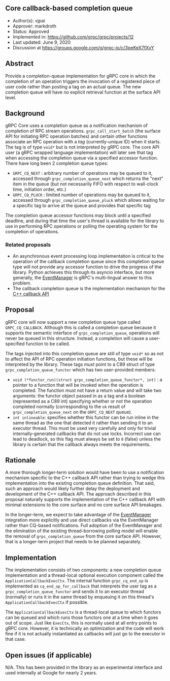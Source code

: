 Core callback-based completion queue
----
* Author(s): vjpai
* Approver: markdroth
* Status: Approved
* Implemented in: https://github.com/grpc/grpc/projects/12
* Last updated: June 9, 2020
* Discussion at https://groups.google.com/g/grpc-io/c/3peKeX7fXvY

## Abstract

Provide a completion-queue implementation for gRPC core in which the
completion of an operation triggers the invocation of a registered
piece of user code rather than posting a tag on an actual queue. The
new completion queue will have no explicit retrieval function at the
surface API level.

## Background

gRPC Core uses a completion queue as a notification mechanism of
completion of RPC stream operations.  `grpc_call_start_batch` (the
surface API for initiating RPC operation batches) and certain other
functions associate an RPC operation
with a _tag_ (currently-unique ID) when it starts. The tag is of type
`void*` but is not interpreted by gRPC core. The core API user
(a gRPC wrapped language implementation) will later see that tag when
accessing the completion queue via a specified accessor function.
There have long been 2 completion
queue types:

* `GRPC_CQ_NEXT` : arbitrary number of operations may be queued to it,
accessed through `grpc_completion_queue_next` which returns the "next"
item in the queue (but not necessarily FIFO with respect to wall-clock
time, initiation order, etc.)
* `GRPC_CQ_PLUCK` : limited number of operations may be queued to it,
accessed through `grpc_completion_queue_pluck` which allows waiting
for a specific tag to arrive at the queue and provides that specific
tag

The completion queue accessor functions may block until a specified
deadline, and during that time the user's thread is available for the
library to use in performing RPC operations or polling the operating
system for the completion of operations.

### Related proposals

* An asynchronous event processing loop implementation is critical to
the operation of the callback completion queue since this
completion queue type will not provide any accessor function to drive
the progress of the library. Python achieves this
through its asyncio interface, but more generally, the
[EventManager](https://www.github.com/grpc/proposal/pull/182) is
gRPC's multi-lingual answer to this problem.
* The callback completion queue is the implementation mechanism for the [C++ callback API](https://www.github.com/grpc/proposal/pull/180)

## Proposal

gRPC core will now support a new completion queue type called
`GRPC_CQ_CALLBACK`. Although this is called a completion queue because
it supports the semantic interface of `grpc_completion_queue`,
operations will never be queued in this structure. Instead, a
completion will cause a user-specified function to be called.

The tags injected into this completion queue
are still of type `void*` so as not to affect the API of RPC operation
initiation functions, but these will be interpreted by the
library. These tags *must* point to a C89 struct of type
`grpc_completion_queue_functor` which has two user-provided members:

* `void (*functor_run)(struct grpc_completion_queue_functor*, int)` : a pointer to a
function that will be invoked when the operation is completed. The
function must not have a return value and will take two arguments:
the functor object passed in as a tag and a boolean (represented as
a C89 int) specifying whether or not the operation completed
normally (corresponding to the `ok` result of
`grpc_completion_queue_next` on the `GRPC_CQ_NEXT` queue).
* `int inlineable`: specifies whether this functor can be run inline
in the same thread as the one that detected it rather than sending
it to an executor thread. This must be
used very carefully and only for trivial internally-generated callbacks that
do not use locks. Incorrect use can lead to deadlock, so this flag must always
be set to `0` (false) unless the library is certain that the callback always
meets the requirements.

## Rationale

A more thorough longer-term solution would have been to use a
notification mechanism specific to the C++ callback API rather than trying
to wedge this implementation into the existing completion queue
definition. That said, such an approach would likely further delay the
deployment and development of the C++ callback API. The approach
described in this proposal naturally supports the implementation of the C++ callback
API with minimal extensions to the core surface and no core surface
API breakages.

In the longer-term, we expect to take advantage of the
[EventManager](https://github.com/grpc/proposal/pull/182) integration
more explicitly and use direct callbacks via the EventManager rather
than CQ-based notifications. Full adoption of the EventManager and the
elimination of the existing thread-borrowing polling model will enable
the removal of `grpc_completion_queue` from the core surface
API. However, that is a longer-term project that needs to be planned separately.

## Implementation

The implementation consists of two components: a new completion queue
implementation and a thread-local optional execution component called
the `ApplicationCallbackExecCtx`. The internal function
`grpc_cq_end_op` is implemented as `cq_end_op_for_callback` that
interprets the user tag as a `grpc_completion_queue_functor` and sends
it to an executor thread (normally) or runs it in the same thread by enqueuing it
on this thread's `ApplicationCallbackExecCtx` if possible.

The `ApplicationCallbackExecCtx` is a thread-local queue to which
functors can be queued and which runs those functors one at a time
when it goes out of scope. Just like `ExecCtx`, this is normally used
at all entry points to gRPC core. However, it is technically an
optimization and the code will work fine if it is not actually
instantiated as callbacks will just go to the executor in that case.

## Open issues (if applicable)

N/A. This has been provided in the library as an experimental
interface and used internally at Google for nearly 2 years.
